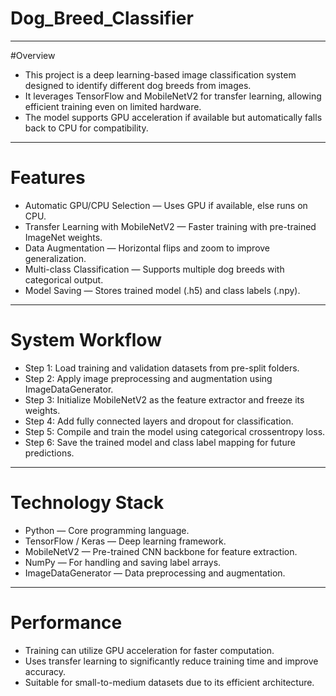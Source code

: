 # Dog_Breed_Classifier
---------------------------------------
#Overview
- This project is a deep learning-based image classification system designed to identify different dog breeds from images.
- It leverages TensorFlow and MobileNetV2 for transfer learning, allowing efficient training even on limited hardware.
- The model supports GPU acceleration if available but automatically falls back to CPU for compatibility.

---------------------------------------
# Features
- Automatic GPU/CPU Selection — Uses GPU if available, else runs on CPU.
- Transfer Learning with MobileNetV2 — Faster training with pre-trained ImageNet weights.
- Data Augmentation — Horizontal flips and zoom to improve generalization.
- Multi-class Classification — Supports multiple dog breeds with categorical output.
- Model Saving — Stores trained model (.h5) and class labels (.npy).
---------------------------------------
# System Workflow
- Step 1: Load training and validation datasets from pre-split folders.
- Step 2: Apply image preprocessing and augmentation using ImageDataGenerator.
- Step 3: Initialize MobileNetV2 as the feature extractor and freeze its weights.
- Step 4: Add fully connected layers and dropout for classification.
- Step 5: Compile and train the model using categorical crossentropy loss.
- Step 6: Save the trained model and class label mapping for future predictions.
 ---------------------------------------
# Technology Stack
- Python — Core programming language.
- TensorFlow / Keras — Deep learning framework.
- MobileNetV2 — Pre-trained CNN backbone for feature extraction.
- NumPy — For handling and saving label arrays.
- ImageDataGenerator — Data preprocessing and augmentation.
---------------------------------------
# Performance
- Training can utilize GPU acceleration for faster computation.
- Uses transfer learning to significantly reduce training time and improve accuracy.
- Suitable for small-to-medium datasets due to its efficient architecture.
